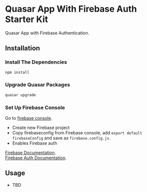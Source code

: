 # Quasar App With Firebase Auth Starter Kit

Quasar App with Firebase Authentication.

## Installation

### Install The Dependencies

```bash
npm install
```

### Upgrade Quasar Packages

```bash
quasar upgrade
```

### Set Up Firebase Console

Go to [firebase console]([https://console.firebase.google.com/]).

- Create new Firebase project
- Copy firebaseconfig from Firebase console, add `export default firebaseConfig` and save as `firebase.config.js`.
- Enables Firebase auth

[Firebase Documentation](https://firebase.google.com/docs/web/setup). <br>
[Firebase Auth Documentation](https://firebase.google.com/docs/auth).

## Usage

- TBD
